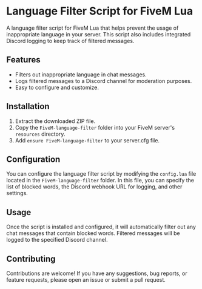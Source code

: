 # Language Filter Script for FiveM Lua

A language filter script for FiveM Lua that helps prevent the usage of inappropriate language in your server. This script also includes integrated Discord logging to keep track of filtered messages.

## Features

- Filters out inappropriate language in chat messages.
- Logs filtered messages to a Discord channel for moderation purposes.
- Easy to configure and customize.

## Installation

1. Extract the downloaded ZIP file.
2. Copy the `FiveM-language-filter` folder into your FiveM server's `resources` directory.
3. Add `ensure FiveM-language-filter` to your server.cfg file.

## Configuration

You can configure the language filter script by modifying the `config.lua` file located in the `FiveM-language-filter` folder. In this file, you can specify the list of blocked words, the Discord webhook URL for logging, and other settings.

## Usage

Once the script is installed and configured, it will automatically filter out any chat messages that contain blocked words. Filtered messages will be logged to the specified Discord channel.

## Contributing

Contributions are welcome! If you have any suggestions, bug reports, or feature requests, please open an issue or submit a pull request.

